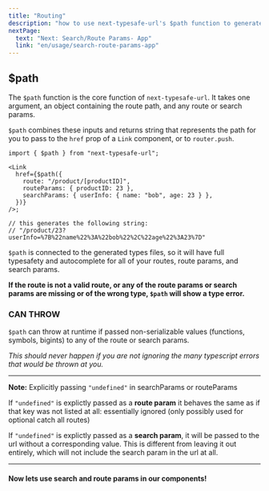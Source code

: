 ```yaml
---
title: "Routing"
description: "how to use next-typesafe-url's $path function to generate links"
nextPage:
  text: "Next: Search/Route Params- App"
  link: "en/usage/search-route-params-app"
---
```


## $path

The `$path` function is the core function of `next-typesafe-url`. It takes one argument, an object containing the route path, and any route or search params.

`$path` combines these inputs and returns string that represents the path for you to pass to the `href` prop of a `Link` component, or to `router.push`.

```tsx
import { $path } from "next-typesafe-url";

<Link
  href={$path({
    route: "/product/[productID]",
    routeParams: { productID: 23 },
    searchParams: { userInfo: { name: "bob", age: 23 } },
  })}
/>;

// this generates the following string:
// "/product/23?userInfo=%7B%22name%22%3A%22bob%22%2C%22age%22%3A23%7D"
```

`$path` is connected to the generated types files, so it will have full typesafety and autocomplete for all of your routes, route params, and search params.

**If the route is not a valid route, or any of the route params or search params are missing or of the wrong type, `$path` will show a type error.**

### CAN THROW

`$path` can throw at runtime if passed non-serializable values (functions, symbols, bigints) to any of the route or search params.

_This should never happen if you are not ignoring the many typescript errors that would be thrown at you._

---

**Note:** Explicitly passing `"undefined"` in searchParams or routeParams

If `"undefined"` is explictly passed as a **route param** it behaves the same as if that key was not listed at all: essentially ignored (only possibly used for optional catch all routes)

If `"undefined"` is explictly passed as a **search param**, it will be passed to the url without a corresponding value. This is different from leaving it out entirely, which will not include the search param in the url at all.

---

<h4 class="idk-why">Now lets use search and route params in our components!</h4>
<style>
  .idk-why {
    margin-bottom: 40px;
  }
</style>
